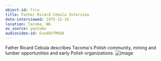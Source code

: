 ```yaml
---
object-id: frca
title: Father Ricard Cebula Interview 
date-interviewed: 1975-12-19
location: Tacoma, WA
av_source: youtube
audiovideo-id: EswdkhTMhOA
---
```


Father Ricard Cebula describes Tacoma's Polish community, mining and lumber opportunities and early Polish organizations. ![image](https://user-images.githubusercontent.com/85772373/166089738-f305f0a5-015e-439a-9eb8-677aafa2577a.png)
